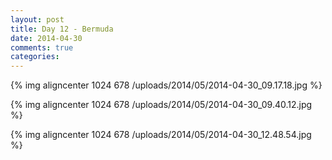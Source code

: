 ```yaml
---
layout: post
title: Day 12 - Bermuda
date: 2014-04-30
comments: true
categories: 
---
```

{% img aligncenter 1024 678 /uploads/2014/05/2014-04-30_09.17.18.jpg %}

{% img aligncenter 1024 678 /uploads/2014/05/2014-04-30_09.40.12.jpg %}

{% img aligncenter 1024 678 /uploads/2014/05/2014-04-30_12.48.54.jpg %}
